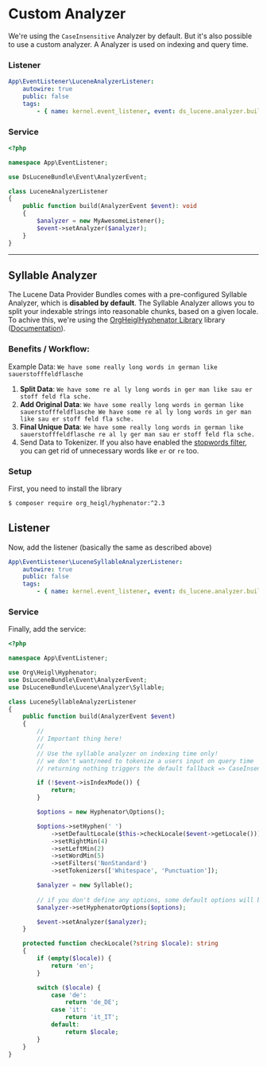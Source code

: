 # Custom Analyzer
We're using the `CaseInsensitive` Analyzer by default. But it's also possible to use a custom analyzer.
A Analyzer is used on indexing and query time.

### Listener
```yaml
App\EventListener\LuceneAnalyzerListener:
    autowire: true
    public: false
    tags:
        - { name: kernel.event_listener, event: ds_lucene.analyzer.build, method: build }
```

### Service
```php
<?php

namespace App\EventListener;

use DsLuceneBundle\Event\AnalyzerEvent;

class LuceneAnalyzerListener
{
    public function build(AnalyzerEvent $event): void
    {
        $analyzer = new MyAwesomeListener();
        $event->setAnalyzer($analyzer);
    }
}
```

*** 

## Syllable Analyzer

The Lucene Data Provider Bundles comes with a pre-configured Syllable Analyzer, which is **disabled by default**.
The Syllable Analyzer allows you to split your indexable strings into reasonable chunks, based on a given locale.
To achive this, we're using the [OrgHeiglHyphenator Library](https://github.com/heiglandreas/Org_Heigl_Hyphenator) library ([Documentation](https://orgheiglhyphenator.readthedocs.io/en/latest/)).

### Benefits / Workflow:

Example Data: `We have some really long words in german like sauerstofffeldflasche` 

1. **Split Data**: `We have some re al ly long words in ger man like sau er stoff feld fla sche.`
2. **Add Original Data**: `We have some really long words in german like sauerstofffeldflasche We have some re al ly long words in ger man like sau er stoff feld fla sche.` 
3. **Final Unique Data**: `We have some really long words in german like sauerstofffeldflasche re al ly ger man sau er stoff feld fla sche.`
4. Send Data to Tokenizer. If you also have enabled the [stopwords filter](./1_CustomTokenFilter.md), you can get rid of unnecessary words like `er` or `re` too.

### Setup

First, you need to install the library
```bash
$ composer require org_heigl/hyphenator:^2.3
```

## Listener
Now, add the listener (basically the same as described above)

```yaml
App\EventListener\LuceneSyllableAnalyzerListener:
    autowire: true
    public: false
    tags:
        - { name: kernel.event_listener, event: ds_lucene.analyzer.build, method: build }
```

### Service
Finally, add the service:

```php
<?php

namespace App\EventListener;

use Org\Heigl\Hyphenator;
use DsLuceneBundle\Event\AnalyzerEvent;
use DsLuceneBundle\Lucene\Analyzer\Syllable;

class LuceneSyllableAnalyzerListener
{
    public function build(AnalyzerEvent $event)
    {
        // 
        // Important thing here!
        //
        // Use the syllable analyzer on indexing time only!
        // we don't want/need to tokenize a users input on query time
        // returning nothing triggers the default fallback => CaseInsensitive Analyzer 

        if (!$event->isIndexMode()) {
            return;
        }

        $options = new Hyphenator\Options();

        $options->setHyphen(' ')
            ->setDefaultLocale($this->checkLocale($event->getLocale()))
            ->setRightMin(4)
            ->setLeftMin(2)
            ->setWordMin(5)
            ->setFilters('NonStandard')
            ->setTokenizers(['Whitespace', 'Punctuation']);

        $analyzer = new Syllable();
        
        // if you don't define any options, some default options will be generated
        $analyzer->setHyphenatorOptions($options);

        $event->setAnalyzer($analyzer);
    }

    protected function checkLocale(?string $locale): string
    {
        if (empty($locale)) {
            return 'en';
        }

        switch ($locale) {
            case 'de':
                return 'de_DE';
            case 'it':
                return 'it_IT';
            default:
                return $locale;
        }
    }
}
```
